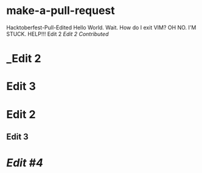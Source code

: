 # make-a-pull-request
Hacktoberfest-Pull-Edited
Hello World. Wait. How do I exit VIM? OH NO. I'M STUCK. HELP!!!
Edit 2
*Edit 2*
*Contributed*
# _Edit 2
# Edit 3
# Edit 2
## Edit 3
# *Edit #4* #

